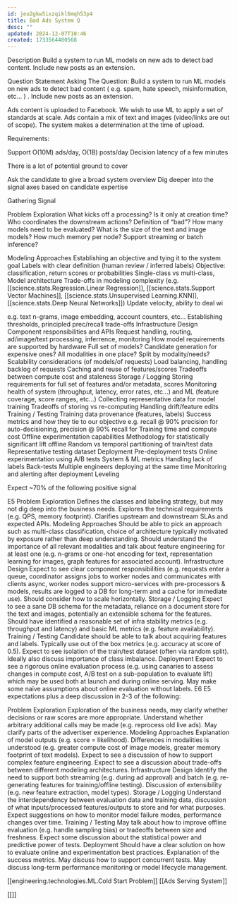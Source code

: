 ```yaml
---
id: jeu2gkw5ixzqikl6mqh53p4
title: Bad Ads System Q
desc: ""
updated: 2024-12-07T10:46
created: 1733564480568
---
```



Description
Build a system to run ML models on new ads to detect bad content. Include new posts as an extension.

Question Statement
Asking The Question:
Build a system to run ML models on new ads to detect bad content (
e.g. spam, hate speech, misinformation, etc...
) . Include new posts as an extension.



Ads content is uploaded to Facebook. We wish to use ML to apply a set of standards at scale. Ads contain a mix of text and images (video/links are out of scope). The system makes a determination at the time of upload.



Requirements:

Support O(10M) ads/day, O(1B) posts/day
Decision latency of a few minutes


There is a lot of potential ground to cover

Ask the candidate to give a broad system overview
Dig deeper into the signal axes based on candidate expertise


Gathering Signal


Problem Exploration
What kicks off a processing? Is it only at creation time?
Who coordinates the downstream actions?
Definition of “bad”?
How many models need to be evaluated? 
What is the size of the text and image models?
How much memory per node?
Support streaming or batch inference?


Modeling Approaches
Establishing an objective and tying it to the system goal
Labels with clear definition (human review / inferred labels)
Objective: classification, return scores or probabilities
Single-class vs multi-class, Model architecture
Trade-offs in modeling complexity (e.g. [[science.stats.Regression.Linear Regression]], [[science.stats.Support Vector Machines]], [[science.stats.Unsupervised Learning.KNN]], [[science.stats.Deep Neural Networks]])
Update velocity, ability to deal wi

e.g. text n-grams, image embedding, account counters, etc...
Establishing thresholds, principled prec/recall trade-offs
Infrastructure Design
Component responsibilities and APIs
Request handling, routing, ad/image/text processing, inferrence, monitoring
How model requirements are supported by hardware
Full set of models? Candidate generation for expensive ones?
All modalities in one place? Split by modality/needs?
Scalability considerations (of models/of requests) 
Load balancing, handling backlog of requests
Caching and reuse of features/scores
Tradeoffs between compute cost and staleness 
Storage / Logging
Storing requirements for full set of features and/or metadata, scores
Monitoring health of system (throughput, latency, error rates, etc...) and ML (feature coverage, score ranges, etc...)
Collecting representative data for model training
Tradeoffs of storing vs re-computing
Handling drift/feature edits
Training / Testing
Training data provenance (features, labels)
Success metrics and how they tie to our objective
e.g. recall @ 90% precision for auto-decisioning, precision @ 90% recall for 
Training time and compute cost
Offline experimentation capabilities
Methodology for statistically significant lift offline
Random vs temporal partitioning of train/test data
Representative testing dataset
Deployment
Pre-deployment tests
Online experimentation using A/B tests
System & ML metrics
Handling lack of labels
Back-tests
Multiple engineers deploying at the same time
Monitoring and alerting after deployment
Leveling


Expect ~70% of the following positive signal

E5
Problem Exploration
Defines the classes and labeling strategy, but may not dig deep into the business needs. Explores the technical requirements (e.g. QPS, memory footprint). Clarifies upstream and downstream SLAs and expected APIs.
Modeling Approaches
Should be able to pick an approach such as multi-class classification, choice of architecture typically motivated by exposure rather than deep understanding. Should understand the importance of all relevant modalities and talk about feature engineering for at least one (e.g. n-grams or one-hot encoding for text, representation learning for images, graph features for associated account).
Infrastructure Design
Expect to see clear component responsibilities (e.g. requests enter a queue, coordinator assigns jobs to worker nodes and communicates with clients async, worker nodes support micro-services with pre-processors & models, results are logged to a DB for long-term and a cache for immediate use). Should consider how to scale horizontally.
Storage / Logging
Expect to see a sane DB schema for the metadata, reliance on a document store for the text and images, potentially an extensible schema for the features. Should have identified a reasonable set of infra stability metrics (e.g. throughput and latency) and basic ML metrics (e.g. feature availability).
Training / Testing
Candidate should be able to talk about acquiring features and labels. Typically use out of the box metrics (e.g. accuracy at score of 0.5). Expect to see isolation of the train/test dataset (often via random split). Ideally also discuss importance of class imbalance.
Deployment
Expect to see a rigorous online evaluation process (e.g. using canaries to assess changes in compute cost, A/B test on a sub-population to evaluate lift) which may be used both at launch and during online serving. May make some naïve assumptions about online evaluation without labels.
E6
E5 expectations plus a deep discussion in 2-3 of the following:

Problem Exploration
Exploration of the business needs, may clarify whether decisions or raw scores are more appropriate. Understand whether arbitrary additional calls may be made (e.g. reprocess old live ads). May clarify parts of the advertiser experience.
Modeling Approaches
Explanation of model outputs (e.g. score = likelihood). Differences in modalities is understood (e.g. greater compute cost of image models, greater memory footprint of text models). Expect to see a discussion of how to support complex feature engineering. Expect to see a discussion about trade-offs between different modeling architectures.
Infrastructure Design
Identify the need to support both streaming (e.g. during ad approval) and batch (e.g. re-generating features for training/offline testing). Discussion of extensibility (e.g. new feature extraction, model types).
Storage / Logging
Understand the interdependency between evaluation data and training data, discussion of what inputs/processed features/outputs to store and for what purposes. Expect suggestions on how to monitor model failure modes, performance changes over time.
Training / Testing
May talk about how to improve offline evaluation (e.g. handle sampling bias) or tradeoffs between size and freshness. Expect some discussion about the statistical power and predictive power of tests.
Deployment
Should have a clear solution on how to evaluate online and experimentation best practices. Explanation of the success metrics. May discuss how to support concurrent tests. May discuss long-term performance monitoring or model lifecycle management.

[[engineering.technologies.ML.Cold Start Problem]]
[[Ads Serving System]]

[[]]
